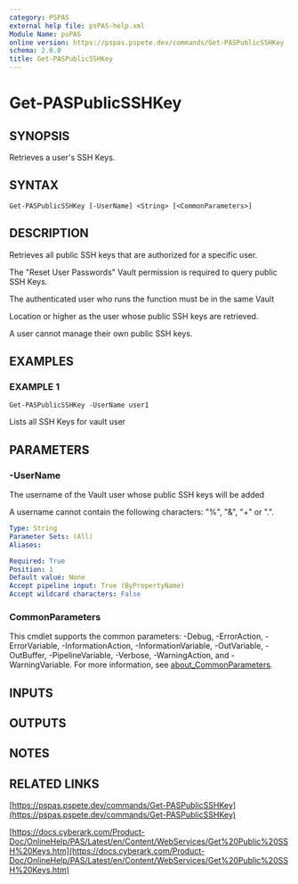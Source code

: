 ```yaml
---
category: PSPAS
external help file: psPAS-help.xml
Module Name: psPAS
online version: https://pspas.pspete.dev/commands/Get-PASPublicSSHKey
schema: 2.0.0
title: Get-PASPublicSSHKey
---
```


# Get-PASPublicSSHKey

## SYNOPSIS
Retrieves a user's SSH Keys.

## SYNTAX

```
Get-PASPublicSSHKey [-UserName] <String> [<CommonParameters>]
```

## DESCRIPTION
Retrieves all public SSH keys that are authorized for a specific user.

The "Reset User Passwords" Vault permission is required to query public SSH Keys.

The authenticated user who runs the function must be in the same Vault

Location or higher as the user whose public SSH keys are retrieved.

A user cannot manage their own public SSH keys.

## EXAMPLES

### EXAMPLE 1
```
Get-PASPublicSSHKey -UserName user1
```

Lists all SSH Keys for vault user

## PARAMETERS

### -UserName
The username of the Vault user whose public SSH keys will be added

A username cannot contain the following characters: "%", "&", "+" or ".".

```yaml
Type: String
Parameter Sets: (All)
Aliases:

Required: True
Position: 1
Default value: None
Accept pipeline input: True (ByPropertyName)
Accept wildcard characters: False
```

### CommonParameters
This cmdlet supports the common parameters: -Debug, -ErrorAction, -ErrorVariable, -InformationAction, -InformationVariable, -OutVariable, -OutBuffer, -PipelineVariable, -Verbose, -WarningAction, and -WarningVariable. For more information, see [about_CommonParameters](http://go.microsoft.com/fwlink/?LinkID=113216).

## INPUTS

## OUTPUTS

## NOTES

## RELATED LINKS

[https://pspas.pspete.dev/commands/Get-PASPublicSSHKey](https://pspas.pspete.dev/commands/Get-PASPublicSSHKey)

[https://docs.cyberark.com/Product-Doc/OnlineHelp/PAS/Latest/en/Content/WebServices/Get%20Public%20SSH%20Keys.htm](https://docs.cyberark.com/Product-Doc/OnlineHelp/PAS/Latest/en/Content/WebServices/Get%20Public%20SSH%20Keys.htm)
